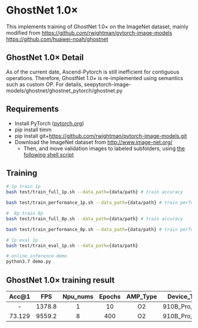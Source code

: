 # GhostNet 1.0× 

This implements training of GhostNet 1.0× on the ImageNet dataset, mainly modified from https://github.com/rwightman/pytorch-image-models https://github.com/huawei-noah/ghostnet 

## GhostNet 1.0× Detail 

As of the current date, Ascend-Pytorch is still inefficient for contiguous operations. 
Therefore, GhostNet 1.0× is re-implemented using semantics such as custom OP. For details, seepytorch-image-models/ghostnet/ghostnet_pytorch/ghostnet.py 


## Requirements 

- Install PyTorch ([pytorch.org](http://pytorch.org))
- pip install timm
- pip install git+https://github.com/rwightman/pytorch-image-models.git
- Download the ImageNet dataset from http://www.image-net.org/
    - Then, and move validation images to labeled subfolders, using [the following shell script](https://raw.githubusercontent.com/soumith/imagenetloader.torch/master/valprep.sh)

## Training 


```bash
# 1p train 1p
bash test/train_full_1p.sh --data_path={data/path} # train accuracy

bash test/train_performance_1p.sh --data_path={data/path} # train performance

#  8p train 8p
bash test/train_full_8p.sh --data_path={data/path} # train accuracy

bash test/train_performance_8p.sh --data_path={data/path} # train performance

# 1p eval 1p
bash test/train_eval_1p.sh --data_path={data/path}

# online inference demo 
python3.7 demo.py

```

## GhostNet 1.0× training result 

|  Acc@1  |   FPS    | Npu_nums | Epochs | AMP_Type |  Device_Type   |
| :-----: | :------: | :------: | :----: | :------: |  :---------:   |
|    -    | 1378.8   |    1     |  10    |    O2    | 910B_Pro_aarch |
| 73.129  | 9559.2   |    8     |  400   |    O2    | 910B_Pro_aarch |



